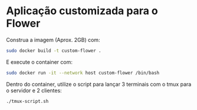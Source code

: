 # Aplicação customizada para o Flower

Construa a imagem (Aprox. 2GB) com:

```sh
sudo docker build -t custom-flower .
```

E execute o container com:

```sh
sudo docker run -it --network host custom-flower /bin/bash
```

Dentro do container, utilize o script para lançar 3 terminais com o tmux para o servidor e 2 clientes:

```sh
./tmux-script.sh
```
